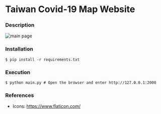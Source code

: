 # Taiwan Covid-19 Map Website

### Description
![main page](https://i.imgur.com/8j3LWAB.jpg)

### Installation
```console
$ pip install -r requirements.txt
```

### Execution
```console
$ python main.py # Open the browser and enter http://127.0.0.1:2000
```

### References
- Icons: https://www.flaticon.com/
